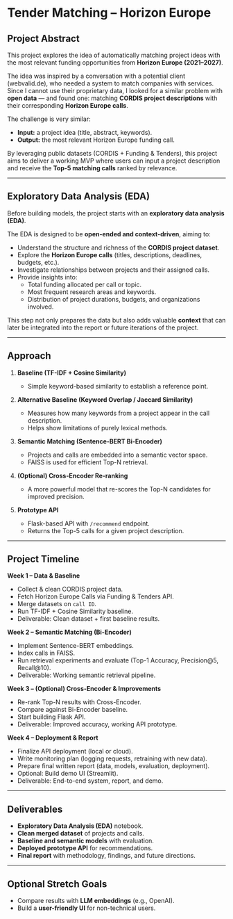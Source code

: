 # Tender Matching – Horizon Europe

## Project Abstract
This project explores the idea of automatically matching project ideas with the most relevant funding opportunities from **Horizon Europe (2021–2027)**.

The idea was inspired by a conversation with a potential client (webvalid.de), who needed a system to match companies with services. Since I cannot use their proprietary data, I looked for a similar problem with **open data** — and found one: matching **CORDIS project descriptions** with their corresponding **Horizon Europe calls**.

The challenge is very similar:

- **Input:** a project idea (title, abstract, keywords).  
- **Output:** the most relevant Horizon Europe funding call.  

By leveraging public datasets (CORDIS + Funding & Tenders), this project aims to deliver a working MVP where users can input a project description and receive the **Top-5 matching calls** ranked by relevance.

---

## Exploratory Data Analysis (EDA)
Before building models, the project starts with an **exploratory data analysis (EDA)**.  

The EDA is designed to be **open-ended and context-driven**, aiming to:
- Understand the structure and richness of the **CORDIS project dataset**.  
- Explore the **Horizon Europe calls** (titles, descriptions, deadlines, budgets, etc.).  
- Investigate relationships between projects and their assigned calls.  
- Provide insights into:
  - Total funding allocated per call or topic.  
  - Most frequent research areas and keywords.  
  - Distribution of project durations, budgets, and organizations involved.  

This step not only prepares the data but also adds valuable **context** that can later be integrated into the report or future iterations of the project.

---

## Approach
1. **Baseline (TF-IDF + Cosine Similarity)**  
   - Simple keyword-based similarity to establish a reference point.  

2. **Alternative Baseline (Keyword Overlap / Jaccard Similarity)**  
   - Measures how many keywords from a project appear in the call description.  
   - Helps show limitations of purely lexical methods.  

3. **Semantic Matching (Sentence-BERT Bi-Encoder)**  
   - Projects and calls are embedded into a semantic vector space.  
   - FAISS is used for efficient Top-N retrieval.  

4. **(Optional) Cross-Encoder Re-ranking**  
   - A more powerful model that re-scores the Top-N candidates for improved precision.  

5. **Prototype API**  
   - Flask-based API with `/recommend` endpoint.  
   - Returns the Top-5 calls for a given project description.  

---

## Project Timeline

**Week 1 – Data & Baseline**  
- Collect & clean CORDIS project data.  
- Fetch Horizon Europe Calls via Funding & Tenders API.  
- Merge datasets on `call ID`.  
- Run TF-IDF + Cosine Similarity baseline.  
- Deliverable: Clean dataset + first baseline results.  

**Week 2 – Semantic Matching (Bi-Encoder)**  
- Implement Sentence-BERT embeddings.  
- Index calls in FAISS.  
- Run retrieval experiments and evaluate (Top-1 Accuracy, Precision@5, Recall@10).  
- Deliverable: Working semantic retrieval pipeline.  

**Week 3 – (Optional) Cross-Encoder & Improvements**  
- Re-rank Top-N results with Cross-Encoder.  
- Compare against Bi-Encoder baseline.  
- Start building Flask API.  
- Deliverable: Improved accuracy, working API prototype.  

**Week 4 – Deployment & Report**  
- Finalize API deployment (local or cloud).  
- Write monitoring plan (logging requests, retraining with new data).  
- Prepare final written report (data, models, evaluation, deployment).  
- Optional: Build demo UI (Streamlit).  
- Deliverable: End-to-end system, report, and demo.  

---

## Deliverables
- **Exploratory Data Analysis (EDA)** notebook.  
- **Clean merged dataset** of projects and calls.  
- **Baseline and semantic models** with evaluation.  
- **Deployed prototype API** for recommendations.  
- **Final report** with methodology, findings, and future directions.  

---

## Optional Stretch Goals
- Compare results with **LLM embeddings** (e.g., OpenAI).  
- Build a **user-friendly UI** for non-technical users.  
